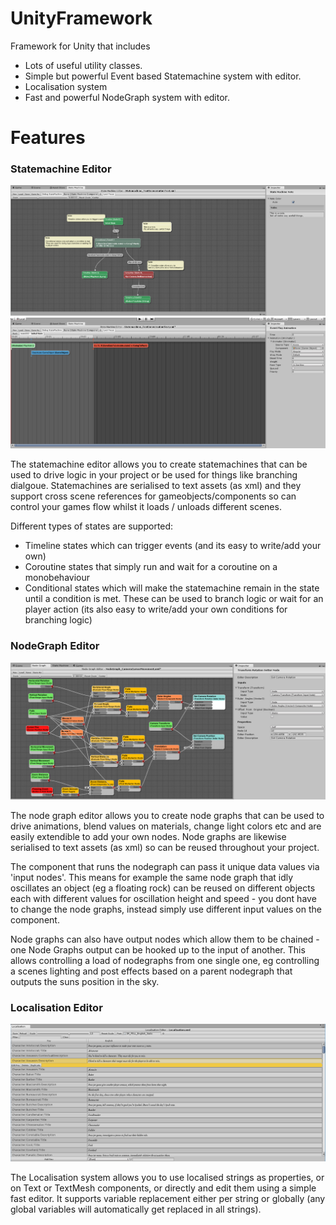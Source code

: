 # UnityFramework
Framework for Unity that includes

- Lots of useful utility classes.
- Simple but powerful Event based Statemachine system with editor.
- Localisation system
- Fast and powerful NodeGraph system with editor.

# Features

### Statemachine Editor

![Alt text](ReadmeAssets/Statemachine.png?raw=true "The statemachine editor.")
![Alt text](ReadmeAssets/Timeline.png?raw=true "The statemachine editor.")

The statemachine editor allows you to create statemachines that can be used to drive logic in your project or be used for things like branching dialgoue.
Statemachines are serialised to text assets (as xml) and they support cross scene references for gameobjects/components so can control your games flow whilst it loads / unloads different scenes.

Different types of states are supported:
- Timeline states which can trigger events (and its easy to write/add your own)
- Coroutine states that simply run and wait for a coroutine on a monobehaviour
- Conditional states which will make the statemachine remain in the state until a condition is met. These can be used to branch logic or wait for an player action (its also easy to write/add your own conditions for branching logic)

### NodeGraph Editor

![Alt text](ReadmeAssets/NodeGraphEditor.png?raw=true "The node graph editor.")

The node graph editor allows you to create node graphs that can be used to drive animations, blend values on materials, change light colors etc and are easily extendible to add your own nodes.
Node graphs are likewise serialised to text assets (as xml) so can be reused throughout your project. 

The component that runs the nodegraph can pass it unique data values via 'input nodes'.
This means for example the same node graph that idly oscillates an object (eg a floating rock) can be reused on different objects each with different values for oscillation height and speed - you dont have to change the node graphs, instead simply use different input values on the component.

Node graphs can also have output nodes which allow them to be chained - one Node Graphs output can be hooked up to the input of another.
This allows controlling a load of nodegraphs from one single one, eg controlling a scenes lighting and post effects based on a parent nodegraph that outputs the suns position in the sky.

### Localisation Editor

![Alt text](ReadmeAssets/Localisation.png?raw=true "The localisation editor.")

The Localisation system allows you to use localised strings as properties, or on Text or TextMesh components, or directly and edit them using a simple fast editor.
It supports variable replacement either per string or globally (any global variables will automatically get replaced in all strings).